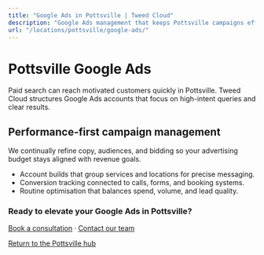 ```yaml
---
title: "Google Ads in Pottsville | Tweed Cloud"
description: "Google Ads management that keeps Pottsville campaigns efficient and measurable."
url: "/locations/pottsville/google-ads/"
---
```


# Pottsville Google Ads

Paid search can reach motivated customers quickly in Pottsville. Tweed Cloud structures Google Ads accounts that focus on high-intent queries and clear results.

## Performance-first campaign management

We continually refine copy, audiences, and bidding so your advertising budget stays aligned with revenue goals.

- Account builds that group services and locations for precise messaging.
- Conversion tracking connected to calls, forms, and booking systems.
- Routine optimisation that balances spend, volume, and lead quality.

### Ready to elevate your Google Ads in Pottsville?

[Book a consultation](/consultation/) · [Contact our team](/contact/)

[Return to the Pottsville hub](/locations/pottsville/)
